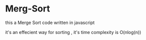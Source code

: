 # Merg-Sort

this a Merge Sort code written in javascript

it's an effecient way for sorting , it's time complexity is O(nlog(n))
